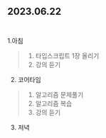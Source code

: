 ## 2023.06.22<br/><br/>

1.아침
>1. 타입스크립트 1장 올리기
>2. 강의 듣기

2. 코어타임
>1. 알고리즘 문제풀기
>2. 알고리즘 복습
>3. 강의 듣기

3. 저녁
>